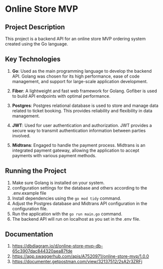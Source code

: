 # Online Store MVP

## Project Description

This project is a backend API for an online store MVP ordering system created using the Go language.


## Key Technologies

1. **Go**: Used as the main programming language to develop the backend API. Golang was chosen for its high performance, ease of code management, and support for large-scale application development.

2. **Fiber**: A lightweight and fast web framework for Golang. Gofiber is used to build API endpoints with optimal performance.

3. **Postgres**: Postgres relational database is used to store and manage data related to ticket booking. This provides reliability and flexibility in data management.

4. **JWT**: Used for user authentication and authorization. JWT provides a secure way to transmit authentication information between parties involved.

5. **Midtrans**: Engaged to handle the payment process. Midtrans is an integrated payment gateway, allowing the application to accept payments with various payment methods.



## Running the Project

1. Make sure Golang is installed on your system.
2. configuration settings for the database and others according to the .env.example file
3. Install dependencies using the `go mod tidy` command.
4. Adjust the Postgres database and Midtrans API configuration in the configuration file.
5. Run the application with the `go run main.go` command.
6. The backend API will run on localhost as you set in the .env file.


## Documentation

1. https://dbdiagram.io/d/online-store-mvp-db-65c3907dac844320aea87fde
2. https://app.swaggerhub.com/apis/A7520971/online-store-mvp/1.0.0
3. https://documenter.getpostman.com/view/32137512/2sA2r3ZRFj


